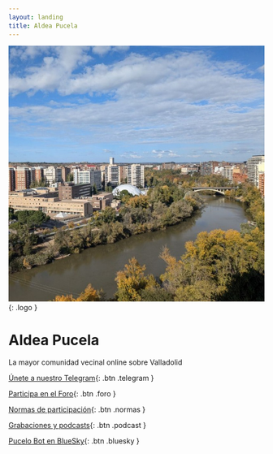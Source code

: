 ```yaml
---
layout: landing
title: Aldea Pucela
---
```


![Logo Aldea Pucela](/img/logo.jpg){: .logo }

# Aldea Pucela

La mayor comunidad vecinal online sobre Valladolid

[<i data-lucide="send"></i> Únete a nuestro Telegram](https://t.me/AldeaPucela){: .btn .telegram }

[<i data-lucide="message-square"></i> Participa en el Foro](https://foro.aldeapucela.com/){: .btn .foro }

[<i data-lucide="info"></i> Normas de participación](/normas/){: .btn .normas }

[<i data-lucide="podcast"></i> Grabaciones y podcasts](https://creators.spotify.com/pod/show/aldea-pucela){: .btn .podcast }

[<i data-lucide="bot"></i> Pucelo Bot en BlueSky](https://bsky.app/profile/pucelobot.aldeapucela.com){: .btn .bluesky }
